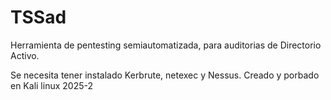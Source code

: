 # TSSad
Herramienta de pentesting semiautomatizada, para auditorias de Directorio Activo.

Se necesita tener instalado Kerbrute, netexec y Nessus.
Creado y porbado en Kali linux 2025-2
